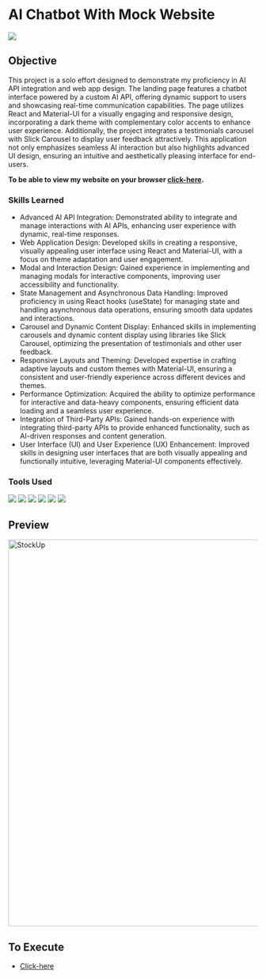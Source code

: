 # AI Chatbot With Mock Website
<img src="https://img.shields.io/badge/-Solo Project-f2336f?&style=for-the-badge&logoColor=white" />

## Objective
This project is a solo effort designed to demonstrate my proficiency in AI API integration and web app design. The landing page features a chatbot interface powered by a custom AI API, offering dynamic support to users and showcasing real-time communication capabilities. The page utilizes React and Material-UI for a visually engaging and responsive design, incorporating a dark theme with complementary color accents to enhance user experience. Additionally, the project integrates a testimonials carousel with Slick Carousel to display user feedback attractively. This application not only emphasizes seamless AI interaction but also highlights advanced UI design, ensuring an intuitive and aesthetically pleasing interface for end-users.

**To be able to view my website on your browser <a href="https://ai-chatbot-edombelaynehs-projects.vercel.app/">click-here</a>.**

### Skills Learned
- Advanced AI API Integration: Demonstrated ability to integrate and manage interactions with AI APIs, enhancing user experience with dynamic, real-time responses.
- Web Application Design: Developed skills in creating a responsive, visually appealing user interface using React and Material-UI, with a focus on theme adaptation and user engagement.
- Modal and Interaction Design: Gained experience in implementing and managing modals for interactive components, improving user accessibility and functionality.
- State Management and Asynchronous Data Handling: Improved proficiency in using React hooks (useState) for managing state and handling asynchronous data operations, ensuring smooth data updates and interactions.
- Carousel and Dynamic Content Display: Enhanced skills in implementing carousels and dynamic content display using libraries like Slick Carousel, optimizing the presentation of testimonials and other user feedback.
- Responsive Layouts and Theming: Developed expertise in crafting adaptive layouts and custom themes with Material-UI, ensuring a consistent and user-friendly experience across different devices and themes.
- Performance Optimization: Acquired the ability to optimize performance for interactive and data-heavy components, ensuring efficient data loading and a seamless user experience.
- Integration of Third-Party APIs: Gained hands-on experience with integrating third-party APIs to provide enhanced functionality, such as AI-driven responses and content generation.
- User Interface (UI) and User Experience (UX) Enhancement: Improved skills in designing user interfaces that are both visually appealing and functionally intuitive, leveraging Material-UI components effectively.

### Tools Used
<div>
  <img src="https://img.shields.io/badge/-NodeJs-orange?&style=for-the-badge&logo=html5&logoColor=white" />
  <img src="https://img.shields.io/badge/-CSS-blue?&style=for-the-badge&logo=css3&logoColor=white" />
  <img src="https://img.shields.io/badge/-JavaScript-e8d82a?&style=for-the-badge&logo=javascript&logoColor=white" />
  <img src="https://img.shields.io/badge/-VSCode-364559?&style=for-the-badge&logoColor=white" />
  <img src="https://img.shields.io/badge/-GroqCloud API-364559?&style=for-the-badge&logoColor=white" />
  <img src="https://img.shields.io/badge/-MUI Material UI-364559?&style=for-the-badge&logoColor=white" />
</div>

## Preview
<img width="781" alt="StockUp" src="https://github.com/user-attachments/assets/4326f217-c3b2-4699-ab54-760e291a32d2">


## To Execute
- <a href="https://ai-chatbot-edombelaynehs-projects.vercel.app/">Click-here</a>

